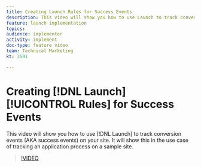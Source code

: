 ```yaml
---
title: Creating Launch Rules for Success Events
description: This video will show you how to use Launch to track conversion events (AKA success events) on your site. It will show this in the use case of tracking an application process on a sample site.
feature: launch implementation
topics: 
audience: implementer
activity: implement
doc-type: feature video
team: Technical Marketing
kt: 3591

---
```


# Creating [!DNL Launch] [!UICONTROL Rules] for Success Events

This video will show you how to use [!DNL Launch] to track conversion events (AKA success events) on your site. It will show this in the use case of tracking an application process on a sample site.

>[!VIDEO](https://video.tv.adobe.com/v/28778/?quality=12)
